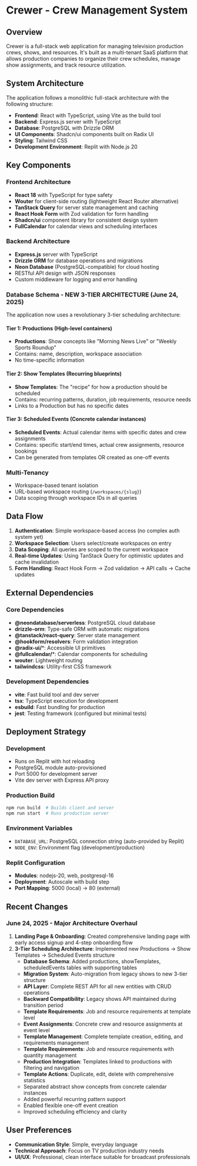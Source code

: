 # Crewer - Crew Management System

## Overview

Crewer is a full-stack web application for managing television production crews, shows, and resources. It's built as a multi-tenant SaaS platform that allows production companies to organize their crew schedules, manage show assignments, and track resource utilization.

## System Architecture

The application follows a monolithic full-stack architecture with the following structure:

- **Frontend**: React with TypeScript, using Vite as the build tool
- **Backend**: Express.js server with TypeScript
- **Database**: PostgreSQL with Drizzle ORM
- **UI Components**: Shadcn/ui components built on Radix UI
- **Styling**: Tailwind CSS
- **Development Environment**: Replit with Node.js 20

## Key Components

### Frontend Architecture
- **React 18** with TypeScript for type safety
- **Wouter** for client-side routing (lightweight React Router alternative)
- **TanStack Query** for server state management and caching
- **React Hook Form** with Zod validation for form handling
- **Shadcn/ui** component library for consistent design system
- **FullCalendar** for calendar views and scheduling interfaces

### Backend Architecture
- **Express.js** server with TypeScript
- **Drizzle ORM** for database operations and migrations
- **Neon Database** (PostgreSQL-compatible) for cloud hosting
- RESTful API design with JSON responses
- Custom middleware for logging and error handling

### Database Schema - NEW 3-TIER ARCHITECTURE (June 24, 2025)

The application now uses a revolutionary 3-tier scheduling architecture:

#### Tier 1: Productions (High-level containers)
- **Productions**: Show concepts like "Morning News Live" or "Weekly Sports Roundup"
- Contains: name, description, workspace association
- No time-specific information

#### Tier 2: Show Templates (Recurring blueprints)
- **Show Templates**: The "recipe" for how a production should be scheduled
- Contains: recurring patterns, duration, job requirements, resource needs
- Links to a Production but has no specific dates

#### Tier 3: Scheduled Events (Concrete calendar instances)
- **Scheduled Events**: Actual calendar items with specific dates and crew assignments
- Contains: specific start/end times, actual crew assignments, resource bookings
- Can be generated from templates OR created as one-off events

### Multi-Tenancy
- Workspace-based tenant isolation
- URL-based workspace routing (`/workspaces/{slug}`)
- Data scoping through workspace IDs in all queries

## Data Flow

1. **Authentication**: Simple workspace-based access (no complex auth system yet)
2. **Workspace Selection**: Users select/create workspaces on entry
3. **Data Scoping**: All queries are scoped to the current workspace
4. **Real-time Updates**: Using TanStack Query for optimistic updates and cache invalidation
5. **Form Handling**: React Hook Form → Zod validation → API calls → Cache updates

## External Dependencies

### Core Dependencies
- **@neondatabase/serverless**: PostgreSQL cloud database
- **drizzle-orm**: Type-safe ORM with automatic migrations
- **@tanstack/react-query**: Server state management
- **@hookform/resolvers**: Form validation integration
- **@radix-ui/***: Accessible UI primitives
- **@fullcalendar/***: Calendar components for scheduling
- **wouter**: Lightweight routing
- **tailwindcss**: Utility-first CSS framework

### Development Dependencies
- **vite**: Fast build tool and dev server
- **tsx**: TypeScript execution for development
- **esbuild**: Fast bundling for production
- **jest**: Testing framework (configured but minimal tests)

## Deployment Strategy

### Development
- Runs on Replit with hot reloading
- PostgreSQL module auto-provisioned
- Port 5000 for development server
- Vite dev server with Express API proxy

### Production Build
```bash
npm run build  # Builds client and server
npm run start  # Runs production server
```

### Environment Variables
- `DATABASE_URL`: PostgreSQL connection string (auto-provided by Replit)
- `NODE_ENV`: Environment flag (development/production)

### Replit Configuration
- **Modules**: nodejs-20, web, postgresql-16
- **Deployment**: Autoscale with build step
- **Port Mapping**: 5000 (local) → 80 (external)

## Recent Changes

### June 24, 2025 - Major Architecture Overhaul
1. **Landing Page & Onboarding**: Created comprehensive landing page with early access signup and 4-step onboarding flow
2. **3-Tier Scheduling Architecture**: Implemented new Productions → Show Templates → Scheduled Events structure
   - **Database Schema**: Added productions, showTemplates, scheduledEvents tables with supporting tables
   - **Migration System**: Auto-migration from legacy shows to new 3-tier structure
   - **API Layer**: Complete REST API for all new entities with CRUD operations
   - **Backward Compatibility**: Legacy shows API maintained during transition period
   - **Template Requirements**: Job and resource requirements at template level
   - **Event Assignments**: Concrete crew and resource assignments at event level
   - **Template Management**: Complete template creation, editing, and requirements management
   - **Template Requirements**: Job and resource requirements with quantity management
   - **Production Integration**: Templates linked to productions with filtering and navigation
   - **Template Actions**: Duplicate, edit, delete with comprehensive statistics
   - Separated abstract show concepts from concrete calendar instances
   - Added powerful recurring pattern support
   - Enabled flexible one-off event creation
   - Improved scheduling efficiency and clarity

## User Preferences

- **Communication Style**: Simple, everyday language
- **Technical Approach**: Focus on TV production industry needs
- **UI/UX**: Professional, clean interface suitable for broadcast professionals